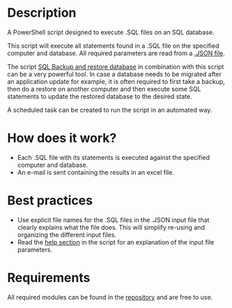 # Description
A PowerShell script designed to execute .SQL files on an SQL database. 

This script will execute all statements found in a .SQL file on the specified computer and database. All required parameters are read from a [.JSON file](Example.json). 

The script [SQL Backup and restore database](https://github.com/DarkLite1/sql-backup-and-restore-database) in combination with this script can be a very powerful tool. In case a database needs to be migrated after an application update for example, it is often required to first take a backup, then do a restore on another computer and then execute some SQL statements to update the restored database to the desired state.

A scheduled task can be created to run the script in an automated way.

# How does it work?
- Each .SQL file with its statements is executed against the specified computer and database.
- An e-mail is sent containing the results in an excel file.

# Best practices
- Use explicit file names for the .SQL files in the .JSON input file that clearly explains what the file does. This will simplify re-using and organizing the different input files.
- Read the [help section](SQL%20Execute%20query%20file.ps1) in the script for an explanation of the input file parameters.

# Requirements
All required modules can be found in the [repository](https://github.com/DarkLite1?tab=repositories) and are free to use.